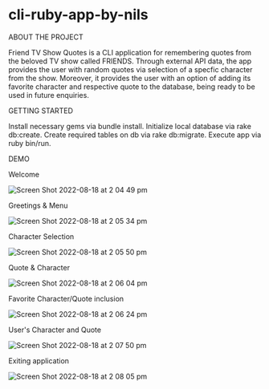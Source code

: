 # cli-ruby-app-by-nils

ABOUT THE PROJECT

Friend TV Show Quotes is a CLI application for remembering quotes from the beloved TV show called FRIENDS. Through external API data, the app provides the user with random quotes via selection of a specfic character from the show. Moreover, it provides the user with an option of adding its favorite character and respective quote to the database, being ready to be used in future enquiries.

GETTING STARTED

Install necessary gems via bundle install.
Initialize local database via rake db:create.
Create required tables on db via rake db:migrate.
Execute app via ruby bin/run.

DEMO

Welcome

![Screen Shot 2022-08-18 at 2 04 49 pm](https://user-images.githubusercontent.com/98724149/185291793-6ef568b9-bdb5-4f60-83ce-88daac6a84ab.png)

Greetings & Menu

![Screen Shot 2022-08-18 at 2 05 34 pm](https://user-images.githubusercontent.com/98724149/185291882-7140c214-fae2-4993-a802-d93b2ef775be.png)

Character Selection

![Screen Shot 2022-08-18 at 2 05 50 pm](https://user-images.githubusercontent.com/98724149/185291941-0a7cf024-5487-4fe5-b92a-be362d761f67.png)

Quote & Character

![Screen Shot 2022-08-18 at 2 06 04 pm](https://user-images.githubusercontent.com/98724149/185291989-5403949d-fae4-4332-81be-120f194b9a6e.png)

Favorite Character/Quote inclusion

![Screen Shot 2022-08-18 at 2 06 24 pm](https://user-images.githubusercontent.com/98724149/185292063-18b22fee-138b-4dbd-80e6-c78fe09b41b3.png)

User's Character and Quote

![Screen Shot 2022-08-18 at 2 07 50 pm](https://user-images.githubusercontent.com/98724149/185292110-8044dbf8-0460-491e-bdf3-df04a553597c.png)

Exiting application

![Screen Shot 2022-08-18 at 2 08 05 pm](https://user-images.githubusercontent.com/98724149/185292214-644f1ef8-d2d7-412b-9788-fa66ba0e0ffc.png)

